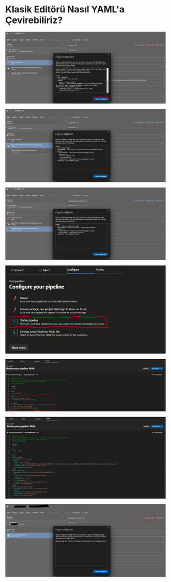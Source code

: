 # Klasik Editörü Nasıl YAML'a Çevirebiliriz?

<p align="center"><img src="images/Converting-pipelines/image-1.png"></p>

<p align="center"><img src="images/Converting-pipelines/image-2.png"></p>

<p align="center"><img src="images/Converting-pipelines/image-3.png"></p>

<p align="center"><img src="images/Converting-pipelines/image-4.png"></p>

<p align="center"><img src="images/Converting-pipelines/image-5.png"></p>

<p align="center"><img src="images/Converting-pipelines/image-6.png"></p>

<p align="center"><img src="images/Converting-pipelines/image-7.png"></p>
